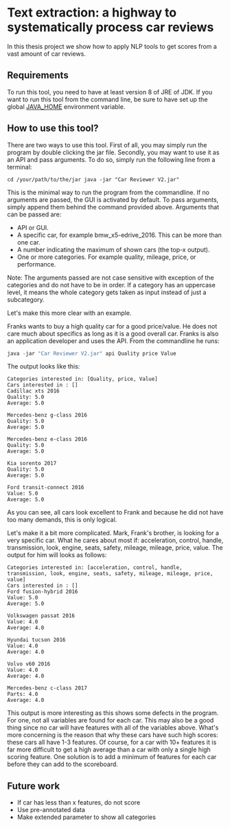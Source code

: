 # Text extraction: a highway to systematically process car reviews
In this thesis project we show how to apply NLP tools to get scores from a vast amount of car reviews.

## Requirements
To run this tool, you need to have at least version 8 of JRE of JDK. If you want to run this tool from the command line, be sure to have set up the global [JAVA_HOME](https://docs.oracle.com/cd/E19182-01/820-7851/inst_cli_jdk_javahome_t/) environment variable. 

## How to use this tool?
There are two ways to use this tool. First of all, you may simply run the program by double clicking the jar file. Secondly, you may want to use it as an API and pass arguments. To do so, simply run the following line from a terminal:

``` batch
cd /your/path/to/the/jar java -jar "Car Reviewer V2.jar"
```

This is the minimal way to run the program from the commandline. If no arguments are passed, the GUI is activated by default. To pass arguments, simply append them behind the command provided above. Arguments that can be passed are:
* API or GUI.
* A specific car, for example bmw_x5-edrive_2016. This can be more than one car.
* A number indicating the maximum of shown cars (the top-x output).
* One or more categories. For example quality, mileage, price, or performance.

Note: The arguments passed are not case sensitive with exception of the categories and do not have to be in order. If a category has an uppercase level, it means the whole category gets taken as input instead of just a subcategory.

Let's make this more clear with an example.

Franks wants to buy a high quality car for a good price/value. He does not care much about specifics as long as it is a good overall car. Franks is also an application developer and uses the API. From the commandline he runs:
``` java
java -jar "Car Reviewer V2.jar" api Quality price Value
``` 
The output looks like this:
```
Categories interested in: [Quality, price, Value]
Cars interested in : []
Cadillac xts 2016
Quality: 5.0
Average: 5.0

Mercedes-benz g-class 2016
Quality: 5.0
Average: 5.0

Mercedes-benz e-class 2016
Quality: 5.0
Average: 5.0

Kia sorento 2017
Quality: 5.0
Average: 5.0

Ford transit-connect 2016
Value: 5.0
Average: 5.0
```
As you can see, all cars look excellent to Frank and because he did not have too many demands, this is only logical. 

Let's make it a bit more complicated. Mark, Frank's brother, is looking for a very specific car. What he cares about most if: acceleration, control, handle, transmission, look, engine, seats, safety, mileage, mileage, price, value. The output for him will looks as follows:
```
Categories interested in: [acceleration, control, handle, transmission, look, engine, seats, safety, mileage, mileage, price, value]
Cars interested in : []
Ford fusion-hybrid 2016
Value: 5.0
Average: 5.0

Volkswagen passat 2016
Value: 4.0
Average: 4.0

Hyundai tucson 2016
Value: 4.0
Average: 4.0

Volvo v60 2016
Value: 4.0
Average: 4.0

Mercedes-benz c-class 2017
Parts: 4.0
Average: 4.0
```
This output is more interesting as this shows some defects in the program. For one, not all variables are found for each car. This may also be a good thing since no car will have features with all of the variables above. What's more concerning is the reason that why these cars have such high scores: these cars all have 1-3 features. Of course, for a car with 10+ features it is far more difficult to get a high average than a car with only a single high scoring feature. One solution is to add a minimum of features for each car before they can add to the scoreboard. 

## Future work
* If car has less than x features, do not score
* Use pre-annotated data
* Make extended parameter to show all categories
